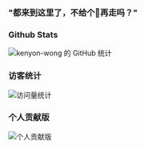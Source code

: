 ### "都来到这里了，不给个🌟再走吗？"

### Github Stats

![kenyon-wong 的 GitHub 统计](https://github-readme-stats.vercel.app/api?username=kenyon-wong&show_icons=true&theme=tokyonight)

### 访客统计

![访问量统计](https://profile-counter.glitch.me/kenyon/count.svg)

### 个人贡献版

![个人贡献版](https://ghchart.rshah.org/kenyon-wong)
